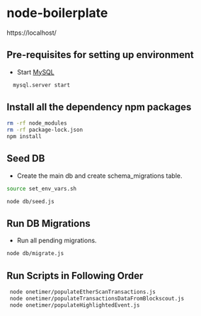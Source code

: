 # node-boilerplate

https://localhost/

## Pre-requisites for setting up environment

* Start [MySQL](https://www.mysql.com/downloads/)
```bash
  mysql.server start
```
  
## Install all the dependency npm packages

```bash
rm -rf node_modules
rm -rf package-lock.json
npm install
```

## Seed DB

* Create the main db and create schema_migrations table.

```bash
source set_env_vars.sh

node db/seed.js

```

## Run DB Migrations

* Run all pending migrations.

```bash
node db/migrate.js
```

## Run Scripts in Following Order
```bash
 node onetimer/populateEtherScanTransactions.js
 node onetimer/populateTransactionsDataFromBlockscout.js
 node onetimer/populateHighlightedEvent.js
 ```
